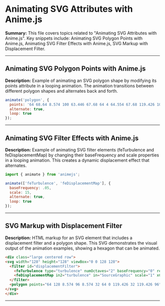 # Animating SVG Attributes with Anime.js

**Summary:** This file covers topics related to "Animating SVG Attributes with Anime.js". Key snippets include: Animating SVG Polygon Points with Anime.js, Animating SVG Filter Effects with Anime.js, SVG Markup with Displacement Filter.

---

## Animating SVG Polygon Points with Anime.js

**Description:** Example of animating an SVG polygon shape by modifying its points attribute in a looping animation. The animation transitions between different polygon shapes and alternates back and forth.

```javascript
animate('polygon', {
  points: '64 68.64 8.574 100 63.446 67.68 64 4 64.554 67.68 119.426 100',
  alternate: true,
  loop: true
});
```

---

## Animating SVG Filter Effects with Anime.js

**Description:** Example of animating SVG filter elements (feTurbulence and feDisplacementMap) by changing their baseFrequency and scale properties in a looping animation. This creates a dynamic displacement effect that alternates.

```javascript
import { animate } from 'animejs';

animate(['feTurbulence', 'feDisplacementMap'], {
  baseFrequency: .05,
  scale: 15,
  alternate: true,
  loop: true
});
```

---

## SVG Markup with Displacement Filter

**Description:** HTML markup for an SVG element that includes a displacement filter and a polygon shape. This SVG demonstrates the visual output of the animation examples, showing a hexagon that can be animated.

```html
<div class="large centered row">
<svg width="128" height="128" viewBox="0 0 128 128">
  <filter id="displacementFilter">
    <feTurbulence type="turbulence" numOctaves="2" baseFrequency="0" result="turbulence"/>
    <feDisplacementMap in2="turbulence" in="SourceGraphic" scale="1" xChannelSelector="R" yChannelSelector="G"/>
  </filter>
  <polygon points="64 128 8.574 96 8.574 32 64 0 119.426 32 119.426 96"  fill="currentColor"/>
</svg>
</div>
```

---